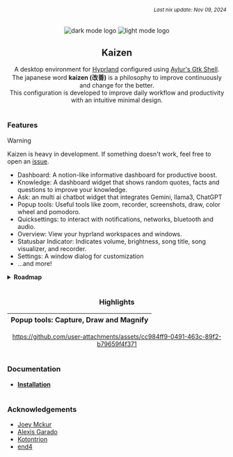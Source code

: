 ###### *<div align=right><sub>Last nix update: Nov 09, 2024</sub></div>*

<div align=center>

![dark mode logo](https://github.com/thericecold/kaizen/blob/main/config/assets/logo-dark.png#gh-dark-mode-only)
![light mode logo](https://github.com/thericecold/kaizen/blob/main/config/assets/logo-light.png#gh-light-mode-only)
## Kaizen
A desktop environment for [Hyprland](https://github.com/hyprwm/Hyprland) configured using [Aylur's Gtk Shell](https://github.com/aylur/ags).<br/>
The japanese word **kaizen (改善)** is a philosophy to improve continuously and change for the better.<br/>
This configuration is developed to improve daily workflow and productivity with an intuitive minimal design.

</div>

#

### Features

> [!WARNING]
> Kaizen is heavy in development. If something doesn't work, feel free to open an [issue](https://github.com/TheRiceCold/kaizen/issues/new).

- Dashboard: A notion-like informative dashboard for productive boost.
- Knowledge: A dashboard widget that shows random quotes, facts and questions to improve your knowledge.
- Ask: an multi ai chatbot widget that integrates Gemini, llama3, ChatGPT
- Popup tools: Useful tools like zoom, recorder, screenshots, draw, color wheel and pomodoro.
- Quicksettings: to interact with notifications, networks, bluetooth and audio.
- Overview: View your hyprland workspaces and windows.
- Statusbar Indicator: Indicates volume, brightness, song title, song visualizer, and recorder.
- Settings: A window dialog for customization
- ...and more!

<details>
  <summary><b>Roadmap</b></summary>

##### Windows/Widgets
- [x] Status bar(topbar)
- [x] Workspace and window clients overview
- [x] App Launcher
- [x] Calendar

##### Quicksettings
- [x] Notifications
- [x] Network/Wifi
- [x] Bluetooth
- [x] Audio

##### Ask (chatbot)
- [x] Gemini
- [ ] ChatGPT
- [ ] llama

##### Knowledge widget
- [x] quotes
- [x] facts
- [x] verses
- [x] randomize
- [ ] filtering
- [ ] questions

##### Dashboard
- [x] player widget
- [x] weather widget
- [x] github contributions widget
- [x] date and time progress widget
- [ ] calculator
- [ ] task warrior (WIP)
- [ ] ledger

##### Statusbar Indicators
- [x] volume
- [x] brightness
- [x] record timer
- [ ] pomodoro timer
- [ ] microphone

##### Popup and Tools
- [ ] Music Player
  - [x] Controls
  - [ ] Lyrics
- [x] Notifications
- [ ] Pomodoro
- [x] On-screen Keyboard
- [x] Zoom tool
- [x] Color tool
- [x] Capture tool
- [x] Draw tool (screen annotation)

##### Settings dialog
- [x] general theme
- [x] colors
- [x] hyprland
- [x] keybinds
- [x] widgets
- [x] tools

##### Lockscreen/Greeter
- [x] time and date
- [ ] weather widget
- [ ] spotify player
- [ ] system info

</details>

#

<div align=center>

 ### Highlights

| **Popup tools**: Capture, Draw and Magnify  |
| -------------------------------------------------------------- |

https://github.com/user-attachments/assets/cc984ff9-0491-463c-89f2-b79659f4f371

</div>

#
### Documentation
- **[Installation](https://github.com/TheRiceCold/kaizen/wiki/Installation)**

#
### Acknowledgements
- [Joey Mckur](https://github.com/aylur/ags)
- [Alexis Garado](https://github.com/garado)
- [Kotontrion](https://github.com/kotontrion/dotfiles)
- [end4](https://github.com/end-4/dots-hyprland)

